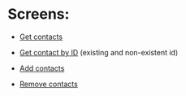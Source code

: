 # Screens:

- [Get contacts](https://ibb.co/G3vBw3X)

- [Get contact by ID](https://ibb.co/cYV3kvG) (existing and non-existent id)

- [Add contacts](https://ibb.co/K7THrdX)

- [Remove contacts](https://ibb.co/SnK0F9F)
